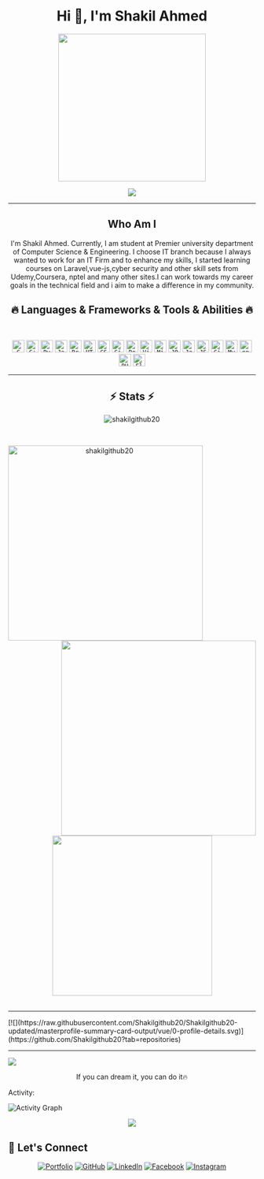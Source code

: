 <h1 align="center">Hi 👋, I'm Shakil Ahmed</h1>
<p align="center">
  <a href="https://github.com/Shakilgithub20">
    <img align="center" src="https://media.giphy.com/media/13HgwGsXF0aiGY/giphy.gif" width="300">
  </a>
</p>
<p align="center">
  <img src="https://readme-typing-svg.herokuapp.com?color=F70707&height=60&lines=It%E2%80%99s+not+a+bug%2C+because;It%E2%80%99s+an+undocumented+feature!">
</p>
<hr/>
<h2 align="center"> Who Am I</h2>
<p align="center">
I'm Shakil Ahmed. Currently, I am student at Premier university department of Computer Science & Engineering. I choose IT branch because I always wanted to work for an IT Firm and to enhance my skills, I started learning courses on Laravel,vue-js,cyber security and other skill sets from Udemy,Coursera, nptel and many other sites.I can work towards my career goals in the technical field and i aim to make a difference in my community.
</P>
<h2 align="center">🔥 Languages & Frameworks & Tools & Abilities 🔥</h2>
<br>
<p align="center">
  <code><img title="C" height="25" src="https://github.com/zumrudu-anka/zumrudu-anka/blob/master/images/c.svg"></code>
  <code><img title="C++" height="25" src="https://github.com/zumrudu-anka/zumrudu-anka/blob/master/images/cpp.svg"></code>
  <code><img title="Python" height="25" src="https://github.com/zumrudu-anka/zumrudu-anka/blob/master/images/python-original.svg"></code>
  <code><img title="Javascript" height="25" src="https://github.com/zumrudu-anka/zumrudu-anka/blob/master/images/javascript.svg"></code>
  <code><img title="Problem Solving" height="25" src="https://github.com/zumrudu-anka/zumrudu-anka/blob/master/images/problemSolving.png"></code>
  <code><img title="HTML5" height="25" src="https://github.com/zumrudu-anka/zumrudu-anka/blob/master/images/html5.svg"></code>
  <code><img title="CSS" height="25" src="https://github.com/zumrudu-anka/zumrudu-anka/blob/master/images/css.svg"></code>
  <code><img title="Git" height="25" src="https://github.com/zumrudu-anka/zumrudu-anka/blob/master/images/git-original.svg"></code>
  <code><img title="PostgreSQL" height="25" src="https://github.com/zumrudu-anka/zumrudu-anka/blob/master/images/postgresql.svg"></code>
  <code><img title="Visual Studio Code" height="25" src="https://github.com/zumrudu-anka/zumrudu-anka/blob/master/images/vscode.png"></code>
  <code><img title="Microsoft Visual Studio" height="25" src="https://github.com/zumrudu-anka/zumrudu-anka/blob/master/images/visualstudio.png"></code>
  <code><img title="JQuery" height="25" src="https://github.com/zumrudu-anka/zumrudu-anka/blob/master/images/jquery-original.svg"></code>
  <code><img title="Java" height="25" src="https://github.com/zumrudu-anka/zumrudu-anka/blob/master/images/java-original.svg"></code>
  <code><img title="JSON" height="25" src="https://github.com/zumrudu-anka/zumrudu-anka/blob/master/images/json.svg"></code>
  <code><img title="GitHub" height="25" src="https://github.com/zumrudu-anka/zumrudu-anka/blob/master/images/github.svg"></code>
  <code><img title="MySQL" height="25" src="https://github.com/zumrudu-anka/zumrudu-anka/blob/master/images/mysql.svg"></code>
  <code><img title="npm" height="25" src="https://github.com/zumrudu-anka/zumrudu-anka/blob/master/images/npm.svg"></code>
  <code><img title="PHP" height="25" src="https://github.com/zumrudu-anka/zumrudu-anka/blob/master/images/php.svg"></code>
  <code><img title="Flask" height="25" src="https://github.com/zumrudu-anka/zumrudu-anka/blob/master/images/flask.png"></code>
</p>

<hr>

<h2 align="center">⚡ Stats ⚡</h2>
<p align="center"> <img src="https://komarev.com/ghpvc/?username=shakilgithub20&label=Profile%20views&color=0e75b6&style=flat" alt="shakilgithub20" /> </p>
<br>
<p align=center>
  <div align=center>
    <a href="https://github.com/denvercoder1/github-readme-streak-stats" title="Go to Source">
      <img align="left" width=396 src="https://github-readme-streak-stats.herokuapp.com/?user=shakilgithub20&theme=react&border=61dafb&hide_border=true" alt="shakilgithub20" />
    </a>
    <a href="https://github.com/anuraghazra/github-readme-stats" title="Go to Source">
      <img align="right" width=396 src="https://github-readme-stats.vercel.app/api?username=shakilgithub20&show_icons=true&theme=react&border_color=61dafb&hide_border=true" />
    </a>
  </div>
  <br><br><br><br><br><br><br><br><br>
  <div align=center>
    <a href="https://github.com/anuraghazra/github-readme-stats">
      <img width=325 align="center" src="https://github-readme-stats.vercel.app/api/top-langs/?username=shakilgithub20&hide=c%23,powershell,Mathematica,Ruby,Objective-C,Objective-C%2b%2b,Cuda&title_color=61dafb&text_color=ffffff&icon_color=61dafb&bg_color=20232a&langs_count=8&layout=compact&border_color=61dafb&hide_border=true" />
    </a>
  </div>
<!--   <img src="https://github-profile-trophy.vercel.app/?username=Shakilgithub20&theme=flat&column=7&margin-w=10" alt="logo" height="160" align="center" /> -->
  <br> 
</p>
<hr>
[![](https://raw.githubusercontent.com/Shakilgithub20/Shakilgithub20-updated/masterprofile-summary-card-output/vue/0-profile-details.svg)](https://github.com/Shakilgithub20?tab=repositories)
<hr>
<img align="center" src="http://github-profile-summary-cards.vercel.app/api/cards/profile-details?username=shakilgithub20&theme=github_dark&hide_border=true" />
  <p align="center"> If you can dream it, you can do it🔥 </p>

Activity: 

![Activity Graph](https://activity-graph.herokuapp.com/graph?username=Shakilgithub20&theme=github)

<p align="center"><img src="https://i.giphy.com/RThN0hOS2GO4M.gif" /></p>

## 🙋 Let's Connect
<p align="center">
	<a href="https://shakilgithub20.github.io/shakil_ahmed/" target="_blank"><img src="https://img.icons8.com/bubbles/50/000000/web.png" alt="Portfolio"/></a>
	<a href="https://github.com/Shakilgithub20" target="_blank"><img src="https://img.icons8.com/bubbles/50/000000/github.png" alt="GitHub"/></a>
	<a href="https://www.linkedin.com/in/shakil-ahmed-80589a1ab/" target="_blank"><img src="https://img.icons8.com/bubbles/50/000000/linkedin.png" alt="LinkedIn"/></a>
	<a href="https://www.facebook.com/profile.php?id=100004177428458" target="_blank"><img src="https://img.icons8.com/bubbles/50/000000/facebook-new.png" alt="Facebook"/></a>
	<a href="https://www.instagram.com/sha_kil_ahmed/?hl=en" target="_blank"><img src="https://img.icons8.com/bubbles/50/000000/instagram.png" alt="Instagram"/></a>
	
</p>
